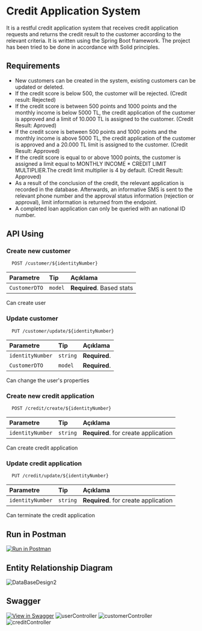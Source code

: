 
# Credit Application System

It is a restful credit application system that receives credit application requests and returns the credit result to the customer according to the relevant criteria. It is written using the Spring Boot framework. The project has been tried to be done in accordance with Solid principles.

## Requirements
* New customers can be created in the system, existing customers can be updated or deleted.
* If the credit score is below 500, the customer will be rejected. (Credit result: Rejected)
* If the credit score is between 500 points and 1000 points and the monthly income is below 5000 TL, the credit application of the customer is approved and a limit of 10.000 TL is assigned to the customer. (Credit Result: Aproved)
* If the credit score is between 500 points and 1000 points and the monthly income is above 5000 TL, the credit application of the customer is approved and a 20.000 TL limit is assigned to the customer. (Credit Result: Approved)
* If the credit score is equal to or above 1000 points, the customer is assigned a limit equal to MONTHLY INCOME * CREDIT LIMIT MULTIPLIER.The credit limit multiplier is 4 by default. (Credit Result: Approved)
* As a result of the conclusion of the credit, the relevant application is recorded in the database. Afterwards, an informative SMS is sent to the relevant phone number and the approval status information (rejection or approval), limit information is returned from the endpoint.
* A completed loan application can only be queried with an national ID number.


## API Using

### Create new customer

```http
  POST /customer/${identityNumber}
```

| Parametre     | Tip     | Açıklama                  |
|:--------------|:--------|:--------------------------|
| `CustomerDTO` | `model` | **Required**. Based stats |
Can create user

### Update customer

```http
  PUT /customer/update/${identityNumber}
```

| Parametre        | Tip      | Açıklama         |
|:-----------------|:---------|:-----------------|
| `identityNumber` | `string` | **Required**.    |
| `CustomerDTO`    | `model`  | **Required**.    | 

Can change the user's properties

### Create new credit application

```http
  POST /credit/create/${identityNumber}
```

| Parametre        | Tip      | Açıklama                             |
|:-----------------|:---------|:-------------------------------------|
| `identityNumber` | `string` | **Required**. for create application |
Can create credit application

### Update credit application

```http
  PUT /credit/update/${identityNumber}
```

| Parametre        | Tip      | Açıklama                             |
|:-----------------|:---------|:-------------------------------------|
| `identityNumber` | `string` | **Required**. for create application |
Can terminate the credit application



## Run in Postman
[![Run in Postman](https://run.pstmn.io/button.svg)](https://app.getpostman.com/run-collection/489be21d79699cc70712?action=collection%2Fimport)

## Entity Relationship Diagram
![DataBaseDesign2](https://user-images.githubusercontent.com/107641642/184563811-f92764ab-5727-4289-8128-8a4bc429f7ff.png)

## Swagger
[![View in Swagger](http://jessemillar.github.io/view-in-swagger-button/button.svg)](http://localhost:8080/swagger-ui/index.html)
![userController](https://user-images.githubusercontent.com/107641642/184563878-d3388b2a-145c-4dd8-8855-8c8b0bb22e09.png)
![customerController](https://user-images.githubusercontent.com/107641642/184563885-e2b69c62-2859-4968-83fa-2a7d9ad41560.png)
![creditController](https://user-images.githubusercontent.com/107641642/184563899-9935db5e-2aa4-4b14-89ad-a6d73a0365bc.png)

